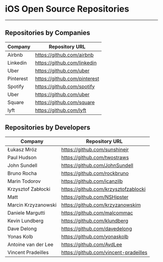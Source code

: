 # iOS Open Source Repositories
---------------------------------
## Repositories by Companies
| Company | Repository URL |
| ------------- | ------------- |
| Airbnb  | https://github.com/airbnb  |
| Linkedin  | https://github.com/linkedin  |
| Uber  | https://github.com/uber |
| Pinterest  | https://github.com/pinterest  |
| Spotify  | https://github.com/spotify  |
| Uber  | https://github.com/uber |
| Square  | https://github.com/square |
| lyft  | https://github.com/lyft |


## Repositories by Developers
| Company | Repository URL |
| ------------- | ------------- |
| Łukasz Mróz   | https://github.com/sunshinejr  |
| Paul Hudson   | https://github.com/twostraws  |
| John Sundell   | https://github.com/JohnSundell  |
| Bruno Rocha   | https://github.com/rockbruno  |
| Marin Todorov   | https://github.com/icanzilb  |
| Krzysztof Zabłocki | https://github.com/krzysztofzablocki  |
| Matt   | https://github.com/NSHipster  |
| Marcin Krzyzanowski   | https://github.com/krzyzanowskim  |
| Daniele Margutti   | https://github.com/malcommac  |
| Kevin Lundberg   | https://github.com/klundberg  |
| Dave Delong  | https://github.com/davedelong |
| Yonas Kolb  | https://github.com/yonaskolb |
| Antoine van der Lee  | https://github.com/AvdLee |
| Vincent Pradeilles  | https://github.com/vincent-pradeilles |
